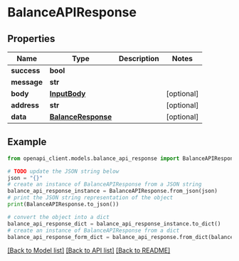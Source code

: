 # BalanceAPIResponse


## Properties

Name | Type | Description | Notes
------------ | ------------- | ------------- | -------------
**success** | **bool** |  | 
**message** | **str** |  | 
**body** | [**InputBody**](InputBody.md) |  | [optional] 
**address** | **str** |  | [optional] 
**data** | [**BalanceResponse**](BalanceResponse.md) |  | [optional] 

## Example

```python
from openapi_client.models.balance_api_response import BalanceAPIResponse

# TODO update the JSON string below
json = "{}"
# create an instance of BalanceAPIResponse from a JSON string
balance_api_response_instance = BalanceAPIResponse.from_json(json)
# print the JSON string representation of the object
print(BalanceAPIResponse.to_json())

# convert the object into a dict
balance_api_response_dict = balance_api_response_instance.to_dict()
# create an instance of BalanceAPIResponse from a dict
balance_api_response_form_dict = balance_api_response.from_dict(balance_api_response_dict)
```
[[Back to Model list]](../README.md#documentation-for-models) [[Back to API list]](../README.md#documentation-for-api-endpoints) [[Back to README]](../README.md)


